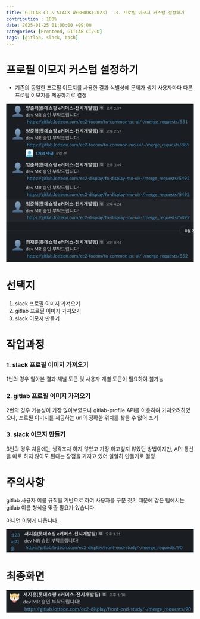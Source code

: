 ```yaml
---
title: GITLAB CI & SLACK WEBHOOK(2023) - 3. 프로필 이모지 커스텀 설정하기
contribution : 100%
date: 2025-01-25 01:00:00 +09:00
categories: [Frontend, GITLAB-CI/CD]
tags: [gitlab, slack, bash]
---
```


# **프로필 이모지 커스텀 설정하기**

- 기존의 동일한 프로필 이모지를 사용한 결과 식별성에 문제가 생겨 사용자마다 다른 프로필 이모지를 제공하기로 결정

![image.png](/assets/img/2025-01-25/2025-01-25-GITLAB_CI_3_1.png)

# **선택지**

1. slack 프로필 이미지 가져오기
2. gitlab 프로필 이미지 가져오기
3. slack 이모지 만들기

# **작업과정**

### 1. slack 프로필 이미지 가져오기

1번의 경우 알아본 결과 채널 토큰 및 사용자 개별 토큰이 필요하여 불가능

### **2. gitlab 프로필 이미지 가져오기**

2번의 경우 가능성이 가장 많아보였으나 gitlab-profile API를 이용하여 가져오려하였으나, 프로필 이미지를 제공하는 url의 정확한 위치를 찾을 수 없어 포기

### **3. slack 이모지 만들기**

3번의 경우 처음에는 생각조차 하지 않았고 가장 하고싶지 않았던 방법이지만, API 통신을 따로 하지 않아도 된다는 장점을 가지고 있어 일일히 만들기로 결정

# **주의사항**

gitlab 사용자 이름 규칙을 기반으로 하여 사용자를 구분 짓기 때문에 같은 팀에서는 gitlab 이름 형식을 맞출 필요가 있습니다.

아니면 이렇게 나옵니다.

![image.png](/assets/img/2025-01-25/2025-01-25-GITLAB_CI_3_2.png)

# **최종화면**

![image.png](/assets/img/2025-01-25/2025-01-25-GITLAB_CI_3_3.png)